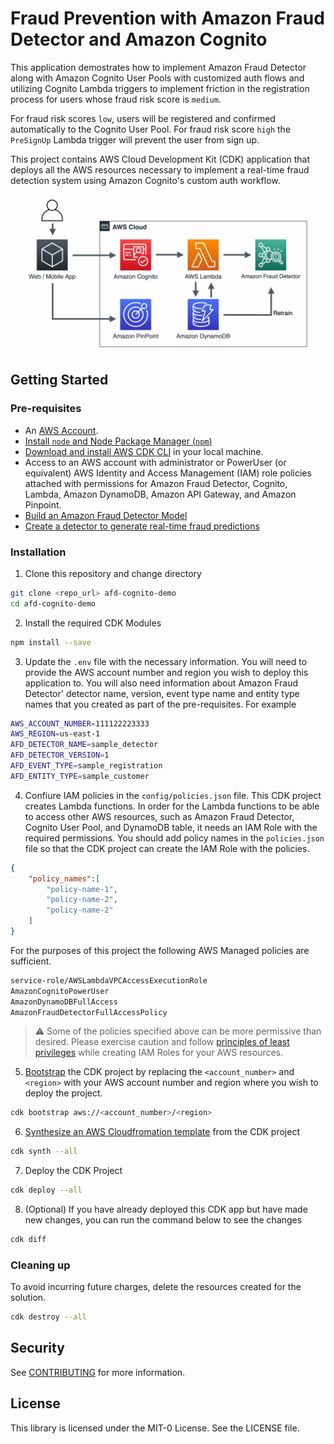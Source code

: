 # Fraud Prevention with Amazon Fraud Detector and Amazon Cognito

This application demostrates how to implement Amazon Fraud Detector along with Amazon Cognito User Pools with customized auth flows and utilizing Cognito Lambda triggers to implement friction in the registration process for users whose fraud risk score is `medium`. 

For fraud risk scores `low`, users will be registered and confirmed automatically to the Cognito User Pool. For fraud risk score `high` the `PreSignUp` Lambda trigger will prevent the user from sign up.

This project contains AWS Cloud Development Kit (CDK) application that deploys all the AWS resources necessary to implement a real-time fraud detection system using Amazon Cognito's custom auth workflow.

<p align="center">
  <img src="./images/featured.jpg" alt="architecture"/>
</p>

## Getting Started
### Pre-requisites

- An [AWS Account](https://console.aws.amazon.com/console/home).
- [Install `node` and Node Package Manager (`npm`)](https://docs.npmjs.com/downloading-and-installing-node-js-and-npm)
- [Download and install AWS CDK CLI](https://docs.aws.amazon.com/cdk/latest/guide/getting_started.html#getting_started_install) in your local machine.
- Access to an AWS account with administrator or PowerUser (or equivalent) AWS Identity and Access Management (IAM) role policies attached with permissions for Amazon Fraud Detector, Cognito, Lambda, Amazon DynamoDB, Amazon API Gateway, and Amazon Pinpoint.
- [Build an Amazon Fraud Detector Model](https://docs.aws.amazon.com/frauddetector/latest/ug/part-a.html)
- [Create a detector to generate real-time fraud predictions ](https://docs.aws.amazon.com/frauddetector/latest/ug/part-b.html)

### Installation

1. Clone this repository and change directory

```bash
git clone <repo_url> afd-cognito-demo
cd afd-cognito-demo
```

2. Install the required CDK Modules 

```bash
npm install --save
```

3. Update the `.env` file with the necessary information. You will need to provide the AWS account number and region you wish to deploy this application to. You will also need information about Amazon Fraud Detector' detector name, version, event type name and entity type names that you created as part of the pre-requisites. For example

```bash
AWS_ACCOUNT_NUMBER=111122223333
AWS_REGION=us-east-1
AFD_DETECTOR_NAME=sample_detector
AFD_DETECTOR_VERSION=1
AFD_EVENT_TYPE=sample_registration
AFD_ENTITY_TYPE=sample_customer
```

4. Confiure IAM policies in the `config/policies.json` file. This CDK project creates Lambda functions. In order for the Lambda functions to be able to access other AWS resources, such as Amazon Fraud Detector, Cognito User Pool, and DynamoDB table, it needs an IAM Role with the required permissions. You should add policy names in the `policies.json` file so that the CDK project can create the IAM Role with the policies.

```json
{
    "policy_names":[
        "policy-name-1",
        "policy-name-2",
        "policy-name-2"
    ]
}
```

For the purposes of this project the following AWS Managed policies are sufficient.

```bash
service-role/AWSLambdaVPCAccessExecutionRole
AmazonCognitoPowerUser
AmazonDynamoDBFullAccess
AmazonFraudDetectorFullAccessPolicy
```

> :warning: Some of the policies specified above can be more permissive than desired. Please exercise caution and follow [principles of least privileges](https://aws.amazon.com/blogs/security/techniques-for-writing-least-privilege-iam-policies/) while creating IAM Roles for your AWS resources. 

5. [Bootstrap](https://docs.aws.amazon.com/cdk/latest/guide/bootstrapping.html#bootstrapping-howto) the CDK project by replacing the `<account_number>` and `<region>` with your AWS account number and region where you wish to deploy the project.

```bash
cdk bootstrap aws://<account_number>/<region>
```

6. [Synthesize an AWS Cloudfromation template](https://docs.aws.amazon.com/cdk/latest/guide/hello_world.html#hello_world_tutorial_synth) from the CDK project

```bash
cdk synth --all
```

7. Deploy the CDK Project

```bash
cdk deploy --all
```

8. (Optional) If you have already deployed this CDK app but have made new changes, you can run the command below to see the changes

```bash
cdk diff
```

### Cleaning up

To avoid incurring future charges, delete the resources created for the solution.  

```bash
cdk destroy --all
```
## Security

See [CONTRIBUTING](CONTRIBUTING.md#security-issue-notifications) for more information.

## License

This library is licensed under the MIT-0 License. See the LICENSE file.
